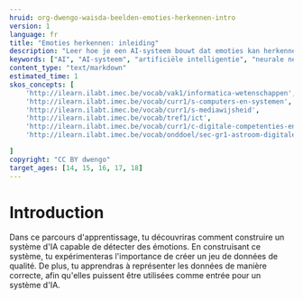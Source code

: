```yaml
---
hruid: org-dwengo-waisda-beelden-emoties-herkennen-intro
version: 1
language: fr
title: "Emoties herkennen: inleiding"
description: "Leer hoe je een AI-systeem bouwt dat emoties kan herkennen."
keywords: ["AI", "AI-systeem", "artificiële intelligentie", "neurale netwerken", "classificatie", "beelden", "emoties"]
content_type: "text/markdown"
estimated_time: 1
skos_concepts: [
    'http://ilearn.ilabt.imec.be/vocab/vak1/informatica-wetenschappen', 
    'http://ilearn.ilabt.imec.be/vocab/curr1/s-computers-en-systemen',
    'http://ilearn.ilabt.imec.be/vocab/curr1/s-mediawijsheid',
    'http://ilearn.ilabt.imec.be/vocab/tref1/ict',
    'http://ilearn.ilabt.imec.be/vocab/curr1/c-digitale-competenties-en-mediawijsheid',
    'http://ilearn.ilabt.imec.be/vocab/onddoel/sec-gr1-astroom-digitale-competenties-en-mediawijsheid-4.5',

]
copyright: "CC BY dwengo"
target_ages: [14, 15, 16, 17, 18]
---
```


# Introduction

Dans ce parcours d'apprentissage, tu découvriras comment construire un système d'IA capable de détecter des émotions. En construisant ce système, tu expérimenteras l'importance de créer un jeu de données de qualité. De plus, tu apprendras à représenter les données de manière correcte, afin qu'elles puissent être utilisées comme entrée pour un système d'IA.
